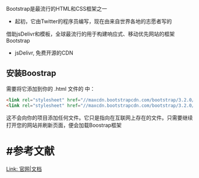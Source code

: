 Bootstrap是最流行的HTML和CSS框架之一

- 起初，它由Twitter的程序员编写，现在由来自世界各地的志愿者写的

借助jsDelivr和模板，全球最流行的用于构建响应式、移动优先网站的框架Bootstrap

- jsDelivr, 免费开源的CDN



## 安装Boostrap

需要将它添加到你的 .html 文件的 <head> 中：

```html
<link rel="stylesheet" href="//maxcdn.bootstrapcdn.com/bootstrap/3.2.0/css/bootstrap.min.css">
<link rel="stylesheet" href="//maxcdn.bootstrapcdn.com/bootstrap/3.2.0/css/bootstrap-theme.min.css">
```

这不会向你的项目添加任何文件。它只是指向在互联网上存在的文件。只需要继续打开您的网站并刷新页面，便会加载Boostrap框架









# #参考文献

[Link: 官网|文档](https://getbootstrap.com/)



